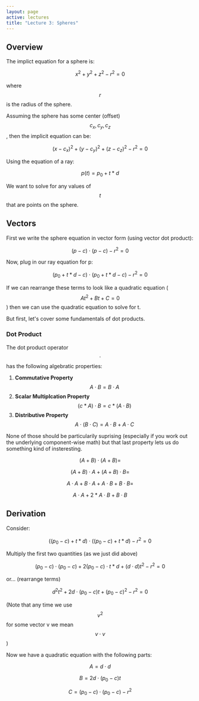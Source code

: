 ```yaml
---
layout: page
active: lectures
title: "Lecture 3: Spheres"
---
```



## Overview

The implict equation for a sphere is:

$$x^2 + y^2 + z^2 - r^2 = 0$$

where $$r$$ is the radius of the sphere.

Assuming the sphere has some center (offset) $$c_x, c_y, c_z$$, then the implicit equation can be:

$$(x - c_x)^2 + (y - c_y)^2 + (z - c_z)^2 - r^2 = 0$$

Using the equation of a ray:

$$p(t) = p_0 + t * d$$

We want to solve for any values of $$t$$ that are points on the sphere.



## Vectors

First we write the sphere equation in vector form (using vector dot product):

$$(p - c) \cdot (p - c) - r^2 = 0$$

Now, plug in our ray equation for p:

$$(p_0 + t*d - c) \cdot (p_0 + t*d - c) - r^2 = 0$$

If we can rearrange these terms to look like a quadratic equation ($$At^2 + Bt + C = 0$$) then we can use the quadratic equation to solve for t.

But first, let's cover some fundamentals of dot products.



### Dot Product

The dot product operator $$\cdot$$ has the following algebratic properties:

1. **Commutative Property** $$A \cdot B = B \cdot A$$
2. **Scalar Multiplcation Property** $$(c*A) \cdot B = c * (A \cdot B)$$
3. **Distributive Property** $$A \cdot (B \cdot C) = A \cdot B + A \cdot C$$

None of those should be particularily suprising (especially if you work out the underlying component-wise math) but that last property lets us do something kind of insteresting.

$$ (A + B) \cdot (A + B) = $$

$$ (A + B) \cdot A + (A + B) \cdot B =$$

$$ A \cdot A + B \cdot A + A \cdot B + B \cdot B =$$

$$ A \cdot A + 2 * A \cdot B + B \cdot B$$



## Derivation

Consider:

$$((p_0 - c) + t*d) \cdot ((p_0 - c) + t*d) - r^2 = 0$$

Multiply the first two quantities (as we just did above)

$$(p_0 - c) \cdot (p_0 - c) + 2 (p_0 - c) \cdot t * d + (d \cdot d) t^2 - r^2 = 0$$

or... (rearrange terms)

$$d^2 t^2 + 2 d \cdot (p_0 - c) t + (p_0 - c)^2 - r^2 = 0$$

(Note that any time we use $$v^2$$ for some vector v we mean $$v \cdot v$$)

Now we have a quadratic equation with the following parts:

$$ A = d \cdot d $$

$$ B = 2 d \cdot (p_0 - c) t$$

$$ C = (p_0 - c) \cdot (p_0 - c) - r^2 $$
